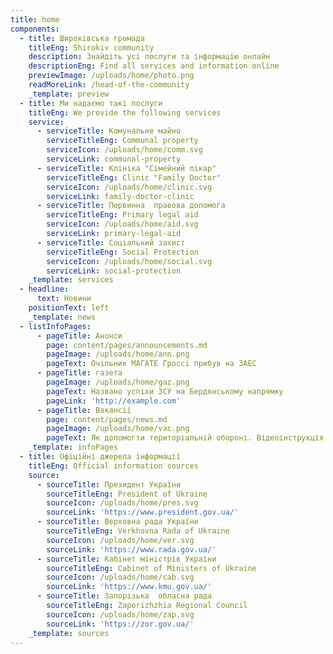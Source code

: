 ```yaml
---
title: home
components:
  - title: Широківська громада
    titleEng: Shirokiv community
    description: Знайдіть усі послуги та інформацію онлайн
    descriptionEng: Find all services and information online
    previewImage: /uploads/home/photo.png
    readMoreLink: /head-of-the-community
    _template: preview
  - title: Ми надаємо такі послуги
    titleEng: We provide the following services
    service:
      - serviceTitle: Комунальне майно
        serviceTitleEng: Communal property
        serviceIcon: /uploads/home/comm.svg
        serviceLink: communal-property
      - serviceTitle: Клініка "Сімейний лікар"
        serviceTitleEng: Clinic "Family Doctor"
        serviceIcon: /uploads/home/clinic.svg
        serviceLink: family-doctor-clinic
      - serviceTitle: Первинна  правова допомога
        serviceTitleEng: Primary legal aid
        serviceIcon: /uploads/home/aid.svg
        serviceLink: primary-legal-aid
      - serviceTitle: Соціальний захист
        serviceTitleEng: Social Protection
        serviceIcon: /uploads/home/social.svg
        serviceLink: social-protection
    _template: services
  - headline:
      text: Новини
    positionText: left
    _template: news
  - listInfoPages:
      - pageTitle: Анонси
        page: content/pages/announcements.md
        pageImage: /uploads/home/ann.png
        pageText: Очільник МАГАТЕ Гроссі прибув на ЗАЕС
      - pageTitle: газета
        pageImage: /uploads/home/gaz.png
        pageText: Названо успіхи ЗСУ на Бердянському напрямку
        pageLink: 'http://example.com'
      - pageTitle: Вакансії
        page: content/pages/news.md
        pageImage: /uploads/home/vac.png
        pageText: Як допомогти територіальній обороні. Відеоінструкція.
    _template: infoPages
  - title: Офіційні джерела інформації
    titleEng: Official information sources
    source:
      - sourceTitle: Президент України
        sourceTitleEng: President of Ukraine
        sourceIcon: /uploads/home/pres.svg
        sourceLink: 'https://www.president.gov.ua/'
      - sourceTitle: Верховна рада України
        sourceTitleEng: Verkhovna Rada of Ukraine
        sourceIcon: /uploads/home/ver.svg
        sourceLink: 'https://www.rada.gov.ua/'
      - sourceTitle: Кабінет міністрів України
        sourceTitleEng: Cabinet of Ministers of Ukraine
        sourceIcon: /uploads/home/cab.svg
        sourceLink: 'https://www.kmu.gov.ua/'
      - sourceTitle: Запорізька  обласна рада
        sourceTitleEng: Zaporizhzhia Regional Council
        sourceIcon: /uploads/home/zap.svg
        sourceLink: 'https://zor.gov.ua/'
    _template: sources
---
```


